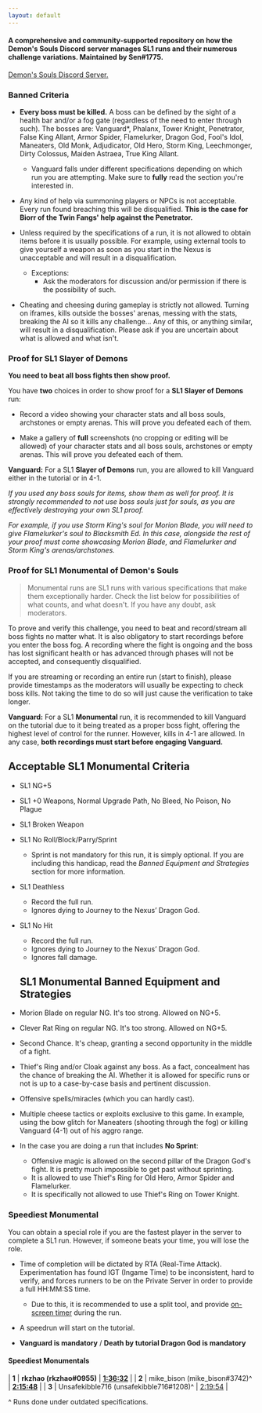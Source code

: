 ```yaml
---
layout: default
---
```


#### A comprehensive and community-supported repository on how the Demon's Souls Discord server manages SL1 runs and their numerous challenge variations. Maintained by Sen#1775.

[Demon's Souls Discord Server.](https://discordapp.com/invite/cCSgv4M)

### Banned Criteria

- **Every boss must be killed.** A boss can be defined by the sight of a health bar and/or a fog gate (regardless of the need to enter through such). The bosses are: Vanguard*, Phalanx, Tower Knight, Penetrator, False King Allant, Armor Spider, Flamelurker, Dragon God, Fool's Idol, Maneaters, Old Monk, Adjudicator, Old Hero, Storm King, Leechmonger, Dirty Colossus, Maiden Astraea, True King Allant.

   - Vanguard falls under different specifications depending on which run you are attempting. Make sure to **fully** read the section you're interested in.

- Any kind of help via summoning players or NPCs is not acceptable. Every run found breaching this will be disqualified. **This is the case for Biorr of the Twin Fangs' help against the Penetrator.**

- Unless required by the specifications of a run, it is not allowed to obtain items before it is usually possible. For example, using external tools to give yourself a weapon as soon as you start in the Nexus is unacceptable and will result in a disqualification.
   - Exceptions: 
     - Ask the moderators for discussion and/or permission if there is the possibility of such.

- Cheating and cheesing during gameplay is strictly not allowed. Turning on iframes, kills outside the bosses' arenas, messing with the stats, breaking the AI so it kills any challenge... Any of this, or anything similar, will result in a disqualification. Please ask if you are uncertain about what is allowed and what isn't.

### Proof for SL1 Slayer of Demons

**You need to beat all boss fights then show proof.**

You have **two** choices in order to show proof for a **SL1 Slayer of Demons** run:

* Record a video showing your character stats and all boss souls, archstones or empty arenas. This will prove you defeated each of them.

* Make a gallery of **full** screenshots (no cropping or editing will be allowed) of your character stats and all boss souls, archstones or empty arenas. This will prove you defeated each of them.

**Vanguard:** For a SL1 **Slayer of Demons** run, you are allowed to kill Vanguard either in the tutorial or in 4-1.

_If you used any boss souls for items, show them as well for proof. It is strongly recommended to not use boss souls just for souls, as you are effectively destroying your own SL1 proof._

_For example, if you use Storm King's soul for Morion Blade, you will need to give Flamelurker's soul to Blacksmith Ed. In this case, alongside the rest of your proof must come showcasing Morion Blade, and Flamelurker and Storm King's arenas/archstones._


### Proof for SL1 Monumental of Demon's Souls

> Monumental runs are SL1 runs with various specifications that make them exceptionally harder. Check the list below for possibilities of what counts, and what doesn't. If you have any doubt, ask moderators.

To prove and verify this challenge, you need to beat and record/stream all boss fights no matter what. It is also obligatory to start recordings before you enter the boss fog. A recording where the fight is ongoing and the boss has lost significant health or has advanced through phases will not be accepted, and consequently disqualified.

If you are streaming or recording an entire run (start to finish), please provide timestamps as the moderators will usually be expecting to check boss kills. Not taking the time to do so will just cause the verification to take longer.

**Vanguard:** For a SL1 **Monumental** run, it is recommended to kill Vanguard on the tutorial due to it being treated as a proper boss fight, offering the highest level of control for the runner. However, kills in 4-1 are allowed. In any case, **both recordings must start before engaging Vanguard.**

## Acceptable SL1 Monumental Criteria

- SL1 NG+5
- SL1 +0 Weapons, Normal Upgrade Path, No Bleed, No Poison, No Plague
- SL1 Broken Weapon
- SL1 No Roll/Block/Parry/Sprint
  - Sprint is not mandatory for this run, it is simply optional. If you are including this handicap, read the *Banned Equipment and Strategies* section for more information.
- SL1 Deathless
  - Record the full run. 
  - Ignores dying to Journey to the Nexus’ Dragon God. 
- SL1 No Hit
  - Record the full run. 
  - Ignores dying to Journey to the Nexus’ Dragon God.
  - Ignores fall damage.
  
  ## SL1 Monumental Banned Equipment and Strategies

* Morion Blade on regular NG. It's too strong. Allowed on NG+5.
* Clever Rat Ring on regular NG. It's too strong. Allowed on NG+5.
* Second Chance. It's cheap, granting a second opportunity in the middle of a fight.
* Thief's Ring and/or Cloak against any boss. As a fact, concealment has the chance of breaking the AI. Whether it is allowed for specific runs or not is up to a case-by-case basis and pertinent discussion.
* Offensive spells/miracles (which you can hardly cast). 
* Multiple cheese tactics or exploits exclusive to this game. In example, using the bow glitch for Maneaters (shooting through the fog) or killing Vanguard (4-1) out of his aggro range.

* In the case you are doing a run that includes **No Sprint**:
   - Offensive magic is allowed on the second pillar of the Dragon God's fight. It is pretty much impossible to get past without sprinting.
   - It is allowed to use Thief's Ring for Old Hero, Armor Spider and Flamelurker. 
   - It is specifically not allowed to use Thief's Ring on Tower Knight.
  
### Speediest Monumental

You can obtain a special role if you are the fastest player in the server to complete a SL1 run. However, if someone beats your time, you will lose the role.

- Time of completion will be dictated by RTA (Real-Time Attack). Experimentation has found IGT (Ingame Time) to be inconsistent, hard to verify, and forces runners to be on the Private Server in order to provide a full HH:MM:SS time.
   - Due to this, it is recommended to use a split tool, and provide [on-screen timer](https://i.imgur.com/SqvZ3Ij.png) during the run.

- A speedrun will start on the tutorial.

- **Vanguard is mandatory** / **Death by tutorial Dragon God is mandatory**

#### Speediest Monumentals

| **1** | **rkzhao (rkzhao#0955)** | [**1:36:32**](https://youtu.be/-iRAgIuGGo4)  |
| **2** | mike_bison (mike_bison#3742)^ | [**2:15:48**](https://www.youtube.com/watch?v=dGUdHnI6UD4)  |
| **3** | Unsafekibble716 (unsafekibble716#1208)^ | [2:19:54](https://www.youtube.com/watch?v=iziZoq3-cFs)  |

^ Runs done under outdated specifications.
